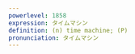 ```yaml
---
powerlevel: 1858
expression: タイムマシン
definition: (n) time machine; (P)
pronunciation: タイムマシン
---
```

